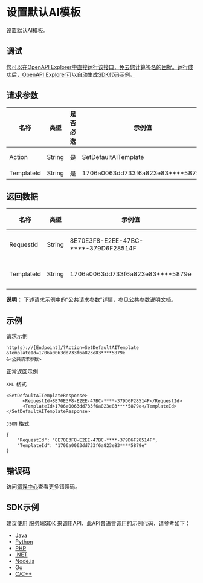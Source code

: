 # 设置默认AI模板

设置默认AI模板。

## 调试

[您可以在OpenAPI Explorer中直接运行该接口，免去您计算签名的困扰。运行成功后，OpenAPI Explorer可以自动生成SDK代码示例。](https://api.aliyun.com/#product=vod&api=SetDefaultAITemplate&type=RPC&version=2017-03-21)

## 请求参数

|名称|类型|是否必选|示例值|描述|
|--|--|----|---|--|
|Action|String|是|SetDefaultAITemplate|系统规定参数，取值：**SetDefaultAITemplate**。 |
|TemplateId|String|是|1706a0063dd733f6a823e83\*\*\*\*5879e|模板ID。 |

## 返回数据

|名称|类型|示例值|描述|
|--|--|---|--|
|RequestId|String|8E70E3F8-E2EE-47BC-\*\*\*\*-379D6F28514F|请求ID。 |
|TemplateId|String|1706a0063dd733f6a823e83\*\*\*\*5879e|模板ID。 |

**说明：** 下述请求示例中的“公共请求参数”详情，参见[公共参数说明文档](~~44432~~)。

## 示例

请求示例

```
http(s)://[Endpoint]/?Action=SetDefaultAITemplate
&TemplateId=1706a0063dd733f6a823e83****5879e
&<公共请求参数>
```

正常返回示例

`XML` 格式

```
<SetDefaultAITemplateResponse>
      <RequestId>8E70E3F8-E2EE-47BC-****-379D6F28514F</RequestId>
      <TemplateId>1706a0063dd733f6a823e83****5879e</TemplateId>
</SetDefaultAITemplateResponse>
```

`JSON` 格式

```
{
	"RequestId": "8E70E3F8-E2EE-47BC-****-379D6F28514F",
	"TemplateId": "1706a0063dd733f6a823e83****5879e"
}
```

## 错误码

访问[错误中心](https://error-center.aliyun.com/status/product/vod)查看更多错误码。

## SDK示例

建议使用 [服务端SDK](~~101789~~) 来调用API，此API各语言调用的示例代码，请参考如下：

-   [Java](~~100692#SetDefaultAITemplate~~)
-   [Python](~~101181#SetDefaultAITemplate~~)
-   [PHP](~~101159#SetDefaultAITemplate~~)
-   [.NET](~~100844#SetDefaultAITemplate~~)
-   [Node.js](~~101564#SetDefaultAITemplate~~)
-   [Go](~~101575#SetDefaultAITemplate~~)
-   [C/C++](~~102987#SetDefaultAITemplate~~)

